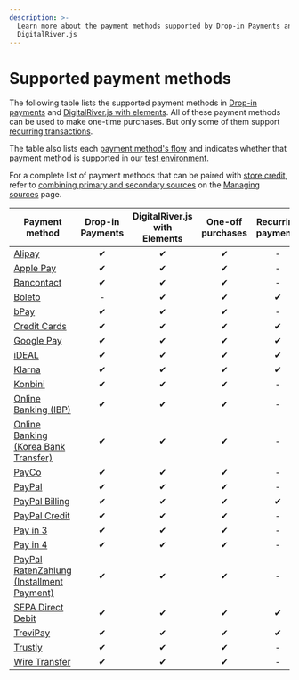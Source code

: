```yaml
---
description: >-
  Learn more about the payment methods supported by Drop-in Payments and
  DigitalRiver.js
---
```


# Supported payment methods

The following table lists the supported payment methods in [Drop-in payments](payments-solutions/drop-in/) and [DigitalRiver.js with elements](payments-solutions/digitalriver.js/). All of these payment methods can be used to make one-time purchases. But only some of them support [recurring transactions](sources/#reusable-or-single-use).&#x20;

The table also lists each [payment method's flow](sources/#payment-flow) and indicates whether that payment method is supported in our [test environment](broken-reference).

For a complete list of payment methods that can be paired with [store credit](../consumer-browsing-experience-1/common-use-cases/applying-store-credit.md), refer to [combining primary and secondary sources](sources/using-the-source-identifier.md#combining-primary-and-secondary-payment-sources) on the [Managing sources](sources/using-the-source-identifier.md) page.

| Payment method                                                                                                    | Drop-in Payments | DigitalRiver.js with Elements | One-off purchases | Recurring payments | Authentication flow |
| ----------------------------------------------------------------------------------------------------------------- | :--------------: | :---------------------------: | :---------------: | :----------------: | :-----------------: |
| [Alipay](supported-payment-methods/alipay.md)                                                                     |         ✔        |               ✔               |         ✔         |          -         |      `redirect`     |
| [Apple Pay](supported-payment-methods/apple-pay.md)                                                               |         ✔        |               ✔               |         ✔         |          -         |      `standard`     |
| [Bancontact](supported-payment-methods/bancontact.md)                                                             |         ✔        |               ✔               |         ✔         |          -         |      `redirect`     |
| [Boleto](supported-payment-methods/boleto.md)                                                                     |         -        |               ✔               |         ✔         |          ✔         |      `redirect`     |
| [bPay](supported-payment-methods/bpay.md)                                                                         |         ✔        |               ✔               |         ✔         |          -         |      `receiver`     |
| [Credit Cards](supported-payment-methods/credit-cards.md)                                                         |         ✔        |               ✔               |         ✔         |          ✔         |      `standard`     |
| [Google Pay](supported-payment-methods/google-pay.md)                                                             |         ✔        |               ✔               |         ✔         |          ✔         |      `standard`     |
| [iDEAL](supported-payment-methods/ideal.md)                                                                       |         ✔        |               ✔               |         ✔         |          ✔         |      `standard`     |
| [Klarna](supported-payment-methods/klarna.md)                                                                     |         ✔        |               ✔               |         ✔         |          ✔         |      `redirect`     |
| [Konbini](supported-payment-methods/konbini.md)                                                                   |         ✔        |               ✔               |         ✔         |          -         |      `receiver`     |
| [Online Banking (IBP)](supported-payment-methods/online-banking-ibp.md)                                           |         ✔        |               ✔               |         ✔         |          -         |      `redirect`     |
| [Online Banking (Korea Bank Transfer)](supported-payment-methods/korea-bank-transfer.md)                          |         ✔        |               ✔               |         ✔         |          -         |      `redirect`     |
| [PayCo](supported-payment-methods/payco.md)                                                                       |         ✔        |               ✔               |         ✔         |          -         |      `redirect`     |
| [PayPal](supported-payment-methods/paypal.md)                                                                     |         ✔        |               ✔               |         ✔         |          -         |      `redirect`     |
| [PayPal Billing](supported-payment-methods/paypal-billing-agreement.md)                                           |         ✔        |               ✔               |         ✔         |          ✔         |      `redirect`     |
| [PayPal Credit](supported-payment-methods/paypal-credit.md)                                                       |         ✔        |               ✔               |         ✔         |          -         |      `redirect`     |
| [Pay in 3](supported-payment-methods/paypal-pay-in-3.md)                                                          |         ✔        |               ✔               |         ✔         |          -         |      `redirect`     |
| [Pay in 4](supported-payment-methods/paypal-pay-in-4.md)                                                          |         ✔        |               ✔               |         ✔         |          -         |      `redirect`     |
| [PayPal RatenZahlung (Installment Payment)](supported-payment-methods/paypal-ratenzahlung-installment-payment.md) |         ✔        |               ✔               |         ✔         |          -         |      `redirect`     |
| [SEPA Direct Debit](supported-payment-methods/sepa-direct-debit.md)                                               |         ✔        |               ✔               |         ✔         |          ✔         |      `redirect`     |
| [TreviPay](supported-payment-methods/trevipay.md)                                                                 |         ✔        |               ✔               |         ✔         |          ✔         |      `redirect`     |
| [Trustly](supported-payment-methods/trustly.md)                                                                   |         ✔        |               ✔               |         ✔         |          -         |      `redirect`     |
| [Wire Transfer](supported-payment-methods/wire-transfer.md)                                                       |         ✔        |               ✔               |         ✔         |          -         |      `receiver`     |
